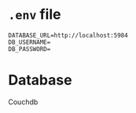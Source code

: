# `.env` file

```
DATABASE_URL=http://localhost:5984
DB_USERNAME=
DB_PASSWORD=
```

# Database

Couchdb
